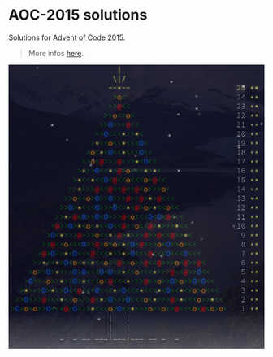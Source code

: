 # AOC-2015 solutions
Solutions for [Advent of Code 2015](https://www.adventofcode.com/2015).

> More infos [here](https://adventofcode.com/2015/about).

![finished tree](./tree.png)

